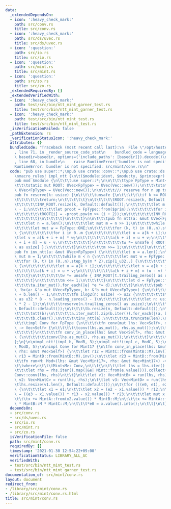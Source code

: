 ```yaml
---
data:
  _extendedDependsOn:
  - icon: ':heavy_check_mark:'
    path: src/conv.rs
    title: src/conv.rs
  - icon: ':heavy_check_mark:'
    path: src/ds/uvec.rs
    title: src/ds/uvec.rs
  - icon: ':question:'
    path: src/io.rs
    title: src/io.rs
  - icon: ':question:'
    path: src/mint.rs
    title: src/mint.rs
  - icon: ':question:'
    path: src/zo.rs
    title: src/zo.rs
  _extendedRequiredBy: []
  _extendedVerifiedWith:
  - icon: ':heavy_check_mark:'
    path: test/src/bin/ntt_mint_garner_test.rs
    title: test/src/bin/ntt_mint_garner_test.rs
  - icon: ':heavy_check_mark:'
    path: test/src/bin/ntt_mint_test.rs
    title: test/src/bin/ntt_mint_test.rs
  _isVerificationFailed: false
  _pathExtension: rs
  _verificationStatusIcon: ':heavy_check_mark:'
  attributes: {}
  bundledCode: "Traceback (most recent call last):\n  File \"/opt/hostedtoolcache/Python/3.9.1/x64/lib/python3.9/site-packages/onlinejudge_verify/documentation/build.py\"\
    , line 71, in _render_source_code_stat\n    bundled_code = language.bundle(stat.path,\
    \ basedir=basedir, options={'include_paths': [basedir]}).decode()\n  File \"/opt/hostedtoolcache/Python/3.9.1/x64/lib/python3.9/site-packages/onlinejudge_verify/languages/user_defined.py\"\
    , line 68, in bundle\n    raise RuntimeError('bundler is not specified: {}'.format(path.as_posix()))\n\
    RuntimeError: bundler is not specified: src/mint/conv.rs\n"
  code: "pub use super::*;\npub use crate::conv::*;\npub use crate::ds::uvec::*;\n\
    \nmacro_rules! impl_ntt {\n\t($module:ident, $modu:ty, $prim:expr) => {\n\t\t\
    pub mod $module {\n\t\t\tuse super::*;\n\n\t\t\ttype FpType = Mint<$modu>;\n\n\
    \t\t\tstatic mut ROOT: UVec<FpType> = UVec(Vec::new());\n\t\t\tstatic mut INV_ROOT:\
    \ UVec<FpType> = UVec(Vec::new());\n\n\t\t\t/// reserve for n up to 2^k\n\t\t\t\
    pub fn reserve(k: usize) {\n\t\t\t\tunsafe {\n\t\t\t\t\tif k <= ROOT.len() {\n\
    \t\t\t\t\t\treturn;\n\t\t\t\t\t}\n\t\t\t\t\tROOT.resize(k, Default::default());\n\
    \t\t\t\t\tINV_ROOT.resize(k, Default::default());\n\t\t\t\t\tlet m = FpType::M\
    \ - 1;\n\t\t\t\t\tlet proot = FpType::from($prim);\n\t\t\t\t\tfor i in 0..k {\n\
    \t\t\t\t\t\tROOT[i] = -proot.pow(m >> (i + 2));\n\t\t\t\t\t\tINV_ROOT[i] = ROOT[i].inv();\n\
    \t\t\t\t\t}\n\t\t\t\t}\n\t\t\t}\n\n\t\t\tpub fn ntt(a: &mut UVec<FpType>) {\n\t\
    \t\t\tlet n = a.len();\n\t\t\t\tlet mut m = n >> 1;\n\t\t\t\twhile m != 0 {\n\t\
    \t\t\t\tlet mut w = FpType::ONE;\n\t\t\t\t\tfor (k, t) in (0..n).step_by(m * 2).zip(1_u32..)\
    \ {\n\t\t\t\t\t\tfor i in 0..m {\n\t\t\t\t\t\t\tlet u = a[k + i];\n\t\t\t\t\t\t\
    \tlet v = a[k + i + m] * w;\n\t\t\t\t\t\t\ta[k + i] = u + v;\n\t\t\t\t\t\t\ta[k\
    \ + i + m] = u - v;\n\t\t\t\t\t\t}\n\t\t\t\t\t\tw *= unsafe { ROOT[t.trailing_zeros()\
    \ as usize] };\n\t\t\t\t\t}\n\t\t\t\t\tm >>= 1;\n\t\t\t\t}\n\t\t\t}\n\n\t\t\t\
    pub fn inv_ntt(a: &mut UVec<FpType>) {\n\t\t\t\tlet n = a.len();\n\t\t\t\tlet\
    \ mut m = 1;\n\t\t\t\twhile m < n {\n\t\t\t\t\tlet mut w = FpType::ONE;\n\t\t\t\
    \t\tfor (k, t) in (0..n).step_by(m * 2).zip(1_u32..) {\n\t\t\t\t\t\tfor i in 0..m\
    \ {\n\t\t\t\t\t\t\tlet u = a[k + i];\n\t\t\t\t\t\t\tlet v = a[k + i + m];\n\t\t\
    \t\t\t\t\ta[k + i] = u + v;\n\t\t\t\t\t\t\ta[k + i + m] = (u - v) * w;\n\t\t\t\
    \t\t\t}\n\t\t\t\t\t\tw *= unsafe { INV_ROOT[t.trailing_zeros() as usize] };\n\t\
    \t\t\t\t}\n\t\t\t\t\tm <<= 1;\n\t\t\t\t}\n\t\t\t\tlet d = FpType::from(n).inv();\n\
    \t\t\t\ta.iter_mut().for_each(|e| *e *= d);\n\t\t\t}\n\n\t\t\tpub fn conv<'a,\
    \ 'b>(a: &'a mut UVec<FpType>, b: &'b mut UVec<FpType>) {\n\t\t\t\tlet len = a.len()\
    \ + b.len() - 1;\n\t\t\t\tfn ilog2(n: usize) -> u32 {\n\t\t\t\t\tstd::mem::size_of::<usize>()\
    \ as u32 * 8 - n.leading_zeros() - 1\n\t\t\t\t}\n\t\t\t\tlet n: usize = 1 << ilog2(len\
    \ * 2 - 1);\n\t\t\t\treserve(n.trailing_zeros() as usize);\n\t\t\t\ta.resize(n,\
    \ Default::default());\n\t\t\t\tb.resize(n, Default::default());\n\t\t\t\tntt(a);\n\
    \t\t\t\tntt(b);\n\t\t\t\ta.iter_mut().zip(b.iter()).for_each(|(a, b)| *a *= *b);\n\
    \t\t\t\tb.clear();\n\t\t\t\tinv_ntt(a);\n\t\t\t\ta.truncate(len);\n\t\t\t}\n\n\
    \t\t\timpl Conv for FpType {\n\t\t\t\tfn conv(mut lhs: Vec<Self>, mut rhs: Vec<Self>)\
    \ -> Vec<Self> {\n\t\t\t\t\tconv(lhs.as_mut(), rhs.as_mut());\n\t\t\t\t\tlhs\n\
    \t\t\t\t}\n\t\t\t\tfn conv_in_place(lhs: &mut Vec<Self>, rhs: &mut Vec<Self>)\
    \ {\n\t\t\t\t\tconv(lhs.as_mut(), rhs.as_mut());\n\t\t\t\t}\n\t\t\t}\n\t\t}\n\t\
    };\n}\n\nimpl_ntt!(impl_b, ModB, 3);\nimpl_ntt!(impl_c, ModC, 5);\nimpl_ntt!(impl_d,\
    \ ModD, 5);\n\nimpl Conv for Mint17 {\n\tfn conv_in_place(lhs: &mut Vec<Self>,\
    \ rhs: &mut Vec<Self>) {\n\t\tlet r12 = MintC::from(MintB::M).inv();\n\t\tlet\
    \ r13 = MintD::from(MintB::M).inv();\n\t\tlet r23 = MintD::from(MintC::M).inv();\n\
    \t\tfn run<M: Mod>(lhs: &mut Vec<Mint17>, rhs: &mut Vec<Mint17>) -> Vec<Mint<M>>\n\
    \t\twhere\n\t\t\tMint<M>: Conv,\n\t\t{\n\t\t\tlet lhs = lhs.iter().map(|&e| Mint::from(e.value())).collect();\n\
    \t\t\tlet rhs = rhs.iter().map(|&e| Mint::from(e.value())).collect();\n\t\t\t\
    Conv::conv(lhs, rhs)\n\t\t}\n\t\tlet v1: Vec<MintB> = run(lhs, rhs);\n\t\tlet\
    \ v2: Vec<MintC> = run(lhs, rhs);\n\t\tlet v3: Vec<MintD> = run(lhs, rhs);\n\t\
    \tlhs.resize(v1.len(), Default::default());\n\t\tfor (((e0, e1), e2), e3) in lhs.iter_mut().zip(v1).zip(v2).zip(v3)\
    \ {\n\t\t\tlet x1 = e1;\n\t\t\tlet x2 = (e2 - x1.value()) * r12;\n\t\t\tlet x3\
    \ = ((e3 - x1.value()) * r13 - x2.value()) * r23;\n\t\t\tlet mut x = MintA::from(x1.value());\n\
    \t\t\tx += MintA::from(x2.value()) * MintB::M;\n\t\t\tx += MintA::from(x3.value())\
    \ * MintB::M * MintC::M;\n\t\t\t*e0 = x.value().into();\n\t\t}\n\t}\n}\n"
  dependsOn:
  - src/conv.rs
  - src/ds/uvec.rs
  - src/io.rs
  - src/mint.rs
  - src/zo.rs
  isVerificationFile: false
  path: src/mint/conv.rs
  requiredBy: []
  timestamp: '2021-01-30 12:54:22+09:00'
  verificationStatus: LIBRARY_ALL_AC
  verifiedWith:
  - test/src/bin/ntt_mint_test.rs
  - test/src/bin/ntt_mint_garner_test.rs
documentation_of: src/mint/conv.rs
layout: document
redirect_from:
- /library/src/mint/conv.rs
- /library/src/mint/conv.rs.html
title: src/mint/conv.rs
---
```

